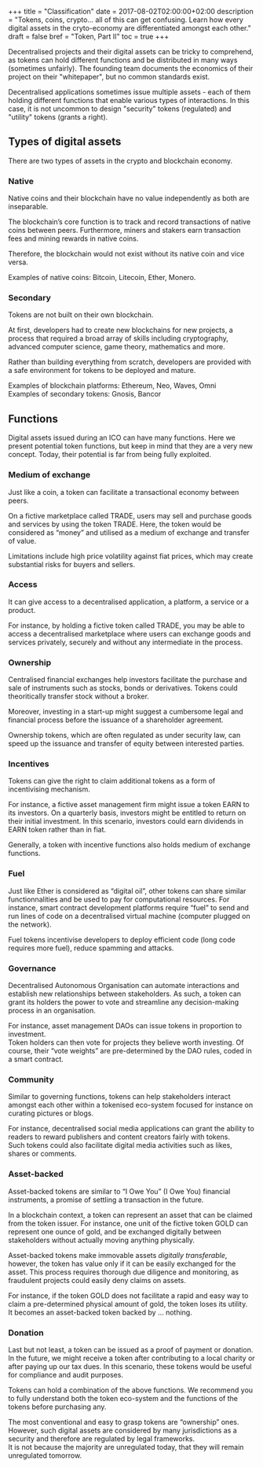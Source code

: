 +++
title = "Classification"
date = 2017-08-02T02:00:00+02:00
description = "Tokens, coins, crypto... all of this can get confusing. Learn how every digital assets in the cryto-economy are differentiated amongst each other."
draft = false
bref = "Token, Part II"
toc = true
+++

Decentralised projects and their digital assets can be tricky to comprehend, as tokens can hold different functions and be distributed in many ways (sometimes unfairly). The founding team documents the economics of their project on their "whitepaper", but no common standards exist.

Decentralised applications sometimes issue multiple assets - each of them holding different functions that enable various types of interactions. In this case, it is not uncommon to design "security" tokens (regulated) and "utility" tokens (grants a right).


## Types of digital assets

There are two types of assets in the crypto and blockchain economy.

### Native

Native coins and their blockchain have no value independently as both are inseparable.

The blockchain’s core function is to track and record transactions of native coins between peers. Furthermore, miners and stakers earn transaction fees and mining rewards in native coins.

Therefore, the blockchain would not exist without its native coin and vice versa.

Examples of native coins: Bitcoin, Litecoin, Ether, Monero.

### Secondary

Tokens are not built on their own blockchain.

At first, developers had to create new blockchains for new projects, a process that required a broad array of skills including cryptography, advanced computer science, game theory, mathematics and more.

Rather than building everything from scratch, developers are provided with a safe environment for tokens to be deployed and mature.

Examples of blockchain platforms: Ethereum, Neo, Waves, Omni  
Examples of secondary tokens: Gnosis, Bancor

## Functions

Digital assets issued during an ICO can have many functions.
Here we present potential token functions, but keep in mind that they are a very new concept.
Today, their potential is far from being fully exploited.

### Medium of exchange

Just like a coin, a token can facilitate a transactional economy between peers.

On a fictive marketplace called TRADE, users may sell and purchase goods and services by using the token TRADE.
Here, the token would be considered as “money” and utilised as a medium of exchange and transfer of value.

Limitations include high price volatility against fiat prices, which may create substantial risks for buyers and sellers.

### Access

It can give access to a decentralised application, a platform, a service or a product.

For instance, by holding a fictive token called TRADE, you may be able to access a decentralised marketplace where users can exchange goods and services privately, securely and without any intermediate in the process.

### Ownership

Centralised financial exchanges help investors facilitate the purchase and sale of instruments such as stocks, bonds or derivatives. Tokens could theoritically transfer stock without a broker.

Moreover, investing in a start-up might suggest a cumbersome legal and financial process before the issuance of a shareholder agreement.

Ownership tokens, which are often regulated as under security law, can speed up the issuance and transfer of equity between interested parties.

### Incentives

Tokens can give the right to claim additional tokens as a form of incentivising mechanism.

For instance, a fictive asset management firm might issue a token EARN to its investors. On a quarterly basis, investors might be entitled to return on their initial investment.
In this scenario, investors could earn dividends in EARN token rather than in fiat.

Generally, a token with incentive functions also holds medium of exchange functions.

### Fuel

Just like Ether is considered as “digital oil”, other tokens can share similar functionnalities and be used to pay for computational resources.
For instance, smart contract development platforms require “fuel” to send and run lines of code on a decentralised virtual machine (computer plugged on the network).

Fuel tokens incentivise developers to deploy efficient code (long code requires more fuel), reduce spamming and attacks.

### Governance

Decentralised Autonomous Organisation can automate interactions and establish new relationships between stakeholders.
As such, a token can grant its holders the power to vote and streamline any decision-making process in an organisation.

For instance, asset management DAOs can issue tokens in proportion to investment.  
Token holders can then vote for projects they believe worth investing. Of course, their “vote weights” are pre-determined by the DAO rules, coded in a smart contract.

### Community

Similar to governing functions, tokens can help stakeholders interact amongst each other within a tokenised eco-system focused for instance on curating pictures or blogs.

For instance, decentralised social media applications can grant the ability to readers to reward publishers and content creators fairly with tokens.  
Such tokens could also facilitate digital media activities such as likes, shares or comments.

### Asset-backed

Asset-backed tokens are similar to “I Owe You” (I Owe You) financial instruments, a promise of settling a transaction in the future.

In a blockchain context, a token can represent an asset that can be claimed from the token issuer.
For instance, one unit of the fictive token GOLD can represent one ounce of gold, and be exchanged digitally between stakeholders without actually moving anything physically.

Asset-backed tokens make immovable assets _digitally transferable_, however, the token has value only if it can be easily exchanged for the asset. This process requires thorough due diligence and monitoring, as fraudulent projects could easily deny claims on assets.

For instance, if the token GOLD does not facilitate a rapid and easy way to claim a pre-determined physical amount of gold, the token loses its utility.  
It becomes an asset-backed token backed by … nothing.

### Donation

Last but not least, a token can be issued as a proof of payment or donation.
In the future, we might receive a token after contributing to a local charity or after paying up our tax dues.
In this scenario, these tokens would be useful for compliance and audit purposes.

Tokens can hold a combination of the above functions. We recommend you to fully understand both the token eco-system and the functions of the tokens before purchasing any.

The most conventional and easy to grasp tokens are “ownership” ones.
However, such digital assets are considered by many jurisdictions as a security and therefore are regulated by legal frameworks.  
It is not because the majority are unregulated today, that they will remain unregulated tomorrow.
